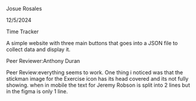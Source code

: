 Josue Rosales

12/5/2024

Time Tracker

A simple website with three main buttons that goes into a JSON file to collect data and display it.

Peer Reviewer:Anthony Duran

Peer Review:everything seems to work. One thing i noticed was that the stickman image for the Exercise icon has its head covered and its not fully showing. when in mobile the text for Jeremy Robson is split into 2 lines but in the figma is only 1 line.
